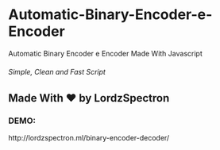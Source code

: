# Automatic-Binary-Encoder-e-Encoder
Automatic Binary Encoder e Encoder Made With Javascript

<h6>Simple, Clean and Fast Script</h6>
<h2>Made With ♥ by LordzSpectron</h2>
<h3>DEMO: </h3> http://lordzspectron.ml/binary-encoder-decoder/
